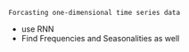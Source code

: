 `Forcasting one-dimensional time series data`

- use RNN
- Find Frequencies and Seasonalities as well

